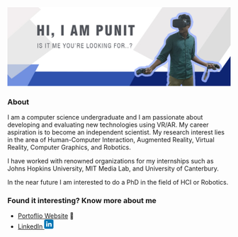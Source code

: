 <img src="https://github.com/pkunjam/pkunjam/blob/master/punit.jpg" width="800" />

### About

I am a computer science undergraduate and I am passionate about developing and evaluating new technologies using VR/AR. My career aspiration is to become an independent scientist. My research interest lies in the area of Human-Computer Interaction, Augmented Reality, Virtual Reality, Computer Graphics, and Robotics.

I have worked with renowned organizations for my internships such as Johns Hopkins University, MIT Media Lab, and University of Canterbury.

In the near future I am interested to do a PhD in the field of HCI or Robotics.

### Found it interesting? Know more about me

* [Portoflio Website](https://pkunjam.github.io/) 💼
* <a href="https://www.linkedin.com/in/pkunjam/">
  LinkedIn <img width="21px" src="https://raw.githubusercontent.com/edent/SuperTinyIcons/099dc12b59179d07d534069bc8551718f786d91a/images/svg/linkedin.svg" /> 
  </a> 
